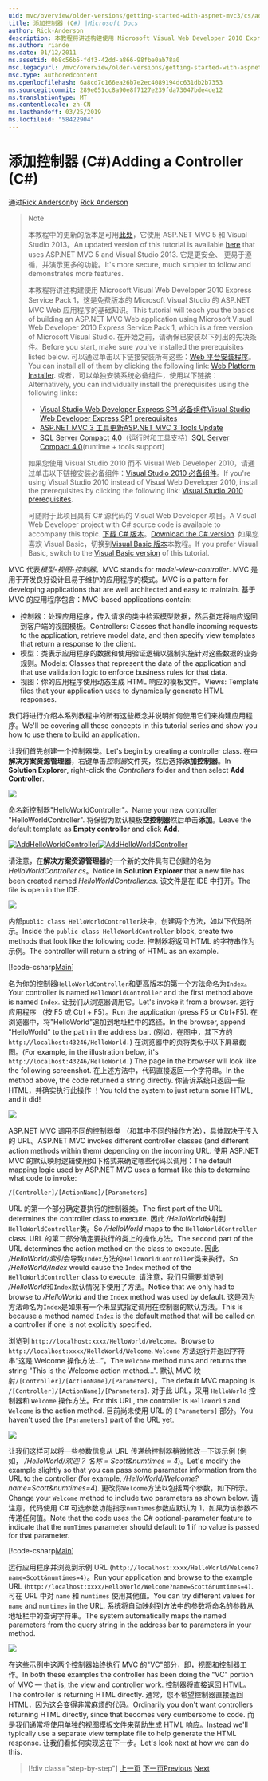 ```yaml
---
uid: mvc/overview/older-versions/getting-started-with-aspnet-mvc3/cs/adding-a-controller
title: 添加控制器 (C#) |Microsoft Docs
author: Rick-Anderson
description: 本教程将讲述构建使用 Microsoft Visual Web Developer 2010 Express Service Pack 1，哪些 i 的 ASP.NET MVC Web 应用程序的基础知识...
ms.author: riande
ms.date: 01/12/2011
ms.assetid: 0b8c56b5-fdf3-42dd-a866-98fbe0ab78a0
msc.legacyurl: /mvc/overview/older-versions/getting-started-with-aspnet-mvc3/cs/adding-a-controller
msc.type: authoredcontent
ms.openlocfilehash: 6a8cd7c166ea26b7e2ec4089194dc631db2b7353
ms.sourcegitcommit: 289e051cc8a90e8f7127e239fda73047bde4de12
ms.translationtype: MT
ms.contentlocale: zh-CN
ms.lasthandoff: 03/25/2019
ms.locfileid: "58422904"
---
```

<a name="adding-a-controller-c"></a><span data-ttu-id="c7607-103">添加控制器 (C#)</span><span class="sxs-lookup"><span data-stu-id="c7607-103">Adding a Controller (C#)</span></span>
====================
<span data-ttu-id="c7607-104">通过[Rick Anderson]((https://twitter.com/RickAndMSFT))</span><span class="sxs-lookup"><span data-stu-id="c7607-104">by [Rick Anderson]((https://twitter.com/RickAndMSFT))</span></span>

> > [!NOTE]
> > <span data-ttu-id="c7607-105">本教程中的更新的版本是可用[此处](../../../getting-started/introduction/getting-started.md)，它使用 ASP.NET MVC 5 和 Visual Studio 2013。</span><span class="sxs-lookup"><span data-stu-id="c7607-105">An updated version of this tutorial is available [here](../../../getting-started/introduction/getting-started.md) that uses ASP.NET MVC 5 and Visual Studio 2013.</span></span> <span data-ttu-id="c7607-106">它是更安全、 更易于遵循，并演示更多的功能。</span><span class="sxs-lookup"><span data-stu-id="c7607-106">It's more secure, much simpler to follow and demonstrates more features.</span></span>
> 
> 
> <span data-ttu-id="c7607-107">本教程将讲述构建使用 Microsoft Visual Web Developer 2010 Express Service Pack 1，这是免费版本的 Microsoft Visual Studio 的 ASP.NET MVC Web 应用程序的基础知识。</span><span class="sxs-lookup"><span data-stu-id="c7607-107">This tutorial will teach you the basics of building an ASP.NET MVC Web application using Microsoft Visual Web Developer 2010 Express Service Pack 1, which is a free version of Microsoft Visual Studio.</span></span> <span data-ttu-id="c7607-108">在开始之前，请确保已安装以下列出的先决条件。</span><span class="sxs-lookup"><span data-stu-id="c7607-108">Before you start, make sure you've installed the prerequisites listed below.</span></span> <span data-ttu-id="c7607-109">可以通过单击以下链接安装所有这些：[Web 平台安装程序](https://www.microsoft.com/web/gallery/install.aspx?appid=VWD2010SP1Pack)。</span><span class="sxs-lookup"><span data-stu-id="c7607-109">You can install all of them by clicking the following link: [Web Platform Installer](https://www.microsoft.com/web/gallery/install.aspx?appid=VWD2010SP1Pack).</span></span> <span data-ttu-id="c7607-110">或者，可以单独安装系统必备组件，使用以下链接：</span><span class="sxs-lookup"><span data-stu-id="c7607-110">Alternatively, you can individually install the prerequisites using the following links:</span></span>
> 
> - [<span data-ttu-id="c7607-111">Visual Studio Web Developer Express SP1 必备组件</span><span class="sxs-lookup"><span data-stu-id="c7607-111">Visual Studio Web Developer Express SP1 prerequisites</span></span>](https://www.microsoft.com/web/gallery/install.aspx?appid=VWD2010SP1Pack)
> - [<span data-ttu-id="c7607-112">ASP.NET MVC 3 工具更新</span><span class="sxs-lookup"><span data-stu-id="c7607-112">ASP.NET MVC 3 Tools Update</span></span>](https://www.microsoft.com/web/gallery/install.aspx?appsxml=&amp;appid=MVC3)
> - <span data-ttu-id="c7607-113">[SQL Server Compact 4.0](https://www.microsoft.com/web/gallery/install.aspx?appid=SQLCE;SQLCEVSTools_4_0)（运行时和工具支持）</span><span class="sxs-lookup"><span data-stu-id="c7607-113">[SQL Server Compact 4.0](https://www.microsoft.com/web/gallery/install.aspx?appid=SQLCE;SQLCEVSTools_4_0)(runtime + tools support)</span></span>
> 
> <span data-ttu-id="c7607-114">如果您使用 Visual Studio 2010 而不 Visual Web Developer 2010，请通过单击以下链接安装必备组件：[Visual Studio 2010 必备组件](https://www.microsoft.com/web/gallery/install.aspx?appsxml=&amp;appid=VS2010SP1Pack)。</span><span class="sxs-lookup"><span data-stu-id="c7607-114">If you're using Visual Studio 2010 instead of Visual Web Developer 2010, install the prerequisites by clicking the following link: [Visual Studio 2010 prerequisites](https://www.microsoft.com/web/gallery/install.aspx?appsxml=&amp;appid=VS2010SP1Pack).</span></span>
> 
> <span data-ttu-id="c7607-115">可随附于此项目具有 C# 源代码的 Visual Web Developer 项目。</span><span class="sxs-lookup"><span data-stu-id="c7607-115">A Visual Web Developer project with C# source code is available to accompany this topic.</span></span> <span data-ttu-id="c7607-116">[下载 C# 版本](https://code.msdn.microsoft.com/Introduction-to-MVC-3-10d1b098)。</span><span class="sxs-lookup"><span data-stu-id="c7607-116">[Download the C# version](https://code.msdn.microsoft.com/Introduction-to-MVC-3-10d1b098).</span></span> <span data-ttu-id="c7607-117">如果您喜欢 Visual Basic，切换到[Visual Basic 版本](../vb/intro-to-aspnet-mvc-3.md)本教程。</span><span class="sxs-lookup"><span data-stu-id="c7607-117">If you prefer Visual Basic, switch to the [Visual Basic version](../vb/intro-to-aspnet-mvc-3.md) of this tutorial.</span></span>


<span data-ttu-id="c7607-118">MVC 代表*模型-视图-控制器*。</span><span class="sxs-lookup"><span data-stu-id="c7607-118">MVC stands for *model-view-controller*.</span></span> <span data-ttu-id="c7607-119">MVC 是用于开发良好设计且易于维护的应用程序的模式。</span><span class="sxs-lookup"><span data-stu-id="c7607-119">MVC is a pattern for developing applications that are well architected and easy to maintain.</span></span> <span data-ttu-id="c7607-120">基于 MVC 的应用程序包含：</span><span class="sxs-lookup"><span data-stu-id="c7607-120">MVC-based applications contain:</span></span>

- <span data-ttu-id="c7607-121">控制器：处理应用程序，传入请求的类中检索模型数据，然后指定将响应返回到客户端的视图模板。</span><span class="sxs-lookup"><span data-stu-id="c7607-121">Controllers: Classes that handle incoming requests to the application, retrieve model data, and then specify view templates that return a response to the client.</span></span>
- <span data-ttu-id="c7607-122">模型：类表示应用程序的数据和使用验证逻辑以强制实施针对这些数据的业务规则。</span><span class="sxs-lookup"><span data-stu-id="c7607-122">Models: Classes that represent the data of the application and that use validation logic to enforce business rules for that data.</span></span>
- <span data-ttu-id="c7607-123">视图：你的应用程序使用动态生成 HTML 响应的模板文件。</span><span class="sxs-lookup"><span data-stu-id="c7607-123">Views: Template files that your application uses to dynamically generate HTML responses.</span></span>

<span data-ttu-id="c7607-124">我们将进行介绍本系列教程中的所有这些概念并说明如何使用它们来构建应用程序。</span><span class="sxs-lookup"><span data-stu-id="c7607-124">We'll be covering all these concepts in this tutorial series and show you how to use them to build an application.</span></span>

<span data-ttu-id="c7607-125">让我们首先创建一个控制器类。</span><span class="sxs-lookup"><span data-stu-id="c7607-125">Let's begin by creating a controller class.</span></span> <span data-ttu-id="c7607-126">在中**解决方案资源管理器**，右键单击*控制器*文件夹，然后选择**添加控制器**。</span><span class="sxs-lookup"><span data-stu-id="c7607-126">In **Solution Explorer**, right-click the *Controllers* folder and then select **Add Controller**.</span></span>

[![](adding-a-controller/_static/image2.png)](adding-a-controller/_static/image1.png)

<span data-ttu-id="c7607-127">命名新控制器"HelloWorldController"。</span><span class="sxs-lookup"><span data-stu-id="c7607-127">Name your new controller "HelloWorldController".</span></span> <span data-ttu-id="c7607-128">将保留为默认模板**空控制器**然后单击**添加**。</span><span class="sxs-lookup"><span data-stu-id="c7607-128">Leave the default template as **Empty controller** and click **Add**.</span></span>

<span data-ttu-id="c7607-129">[![AddHelloWorldController](adding-a-controller/_static/image4.png)](adding-a-controller/_static/image3.png)</span><span class="sxs-lookup"><span data-stu-id="c7607-129">[![AddHelloWorldController](adding-a-controller/_static/image4.png)](adding-a-controller/_static/image3.png)</span></span>

<span data-ttu-id="c7607-130">请注意，在**解决方案资源管理器**的一个新的文件具有已创建的名为*HelloWorldController.cs*。</span><span class="sxs-lookup"><span data-stu-id="c7607-130">Notice in **Solution Explorer** that a new file has been created named *HelloWorldController.cs*.</span></span> <span data-ttu-id="c7607-131">该文件是在 IDE 中打开。</span><span class="sxs-lookup"><span data-stu-id="c7607-131">The file is open in the IDE.</span></span>

![](adding-a-controller/_static/image5.png)

<span data-ttu-id="c7607-132">内部`public class HelloWorldController`块中，创建两个方法，如以下代码所示。</span><span class="sxs-lookup"><span data-stu-id="c7607-132">Inside the `public class HelloWorldController` block, create two methods that look like the following code.</span></span> <span data-ttu-id="c7607-133">控制器将返回 HTML 的字符串作为示例。</span><span class="sxs-lookup"><span data-stu-id="c7607-133">The controller will return a string of HTML as an example.</span></span>

[!code-csharp[Main](adding-a-controller/samples/sample1.cs)]

<span data-ttu-id="c7607-134">名为你的控制器`HelloWorldController`和更高版本的第一个方法命名为`Index`。</span><span class="sxs-lookup"><span data-stu-id="c7607-134">Your controller is named `HelloWorldController` and the first method above is named `Index`.</span></span> <span data-ttu-id="c7607-135">让我们从浏览器调用它。</span><span class="sxs-lookup"><span data-stu-id="c7607-135">Let's invoke it from a browser.</span></span> <span data-ttu-id="c7607-136">运行应用程序 （按 F5 或 Ctrl + F5）。</span><span class="sxs-lookup"><span data-stu-id="c7607-136">Run the application (press F5 or Ctrl+F5).</span></span> <span data-ttu-id="c7607-137">在浏览器中，将"HelloWorld"追加到地址栏中的路径。</span><span class="sxs-lookup"><span data-stu-id="c7607-137">In the browser, append "HelloWorld" to the path in the address bar.</span></span> <span data-ttu-id="c7607-138">(例如，在图中，其下方的`http://localhost:43246/HelloWorld.`) 在浏览器中的页将类似于以下屏幕截图。</span><span class="sxs-lookup"><span data-stu-id="c7607-138">(For example, in the illustration below, it's `http://localhost:43246/HelloWorld.`) The page in the browser will look like the following screenshot.</span></span> <span data-ttu-id="c7607-139">在上述方法中，代码直接返回一个字符串。</span><span class="sxs-lookup"><span data-stu-id="c7607-139">In the method above, the code returned a string directly.</span></span> <span data-ttu-id="c7607-140">你告诉系统只返回一些 HTML，并确实执行此操作 ！</span><span class="sxs-lookup"><span data-stu-id="c7607-140">You told the system to just return some HTML, and it did!</span></span>

![](adding-a-controller/_static/image6.png)

<span data-ttu-id="c7607-141">ASP.NET MVC 调用不同的控制器类 （和其中不同的操作方法），具体取决于传入的 URL。</span><span class="sxs-lookup"><span data-stu-id="c7607-141">ASP.NET MVC invokes different controller classes (and different action methods within them) depending on the incoming URL.</span></span> <span data-ttu-id="c7607-142">使用 ASP.NET MVC 的默认映射逻辑使用如下格式来确定哪些代码以调用：</span><span class="sxs-lookup"><span data-stu-id="c7607-142">The default mapping logic used by ASP.NET MVC uses a format like this to determine what code to invoke:</span></span>

`/[Controller]/[ActionName]/[Parameters]`

<span data-ttu-id="c7607-143">URL 的第一个部分确定要执行的控制器类。</span><span class="sxs-lookup"><span data-stu-id="c7607-143">The first part of the URL determines the controller class to execute.</span></span> <span data-ttu-id="c7607-144">因此 */HelloWorld*映射到`HelloWorldController`类。</span><span class="sxs-lookup"><span data-stu-id="c7607-144">So */HelloWorld* maps to the `HelloWorldController` class.</span></span> <span data-ttu-id="c7607-145">URL 的第二部分确定要执行的类上的操作方法。</span><span class="sxs-lookup"><span data-stu-id="c7607-145">The second part of the URL determines the action method on the class to execute.</span></span> <span data-ttu-id="c7607-146">因此 */HelloWorld/索引*会导致`Index`方法的`HelloWorldController`类来执行。</span><span class="sxs-lookup"><span data-stu-id="c7607-146">So */HelloWorld/Index* would cause the `Index` method of the `HelloWorldController` class to execute.</span></span> <span data-ttu-id="c7607-147">请注意，我们只需要浏览到 */HelloWorld*和`Index`默认情况下使用了方法。</span><span class="sxs-lookup"><span data-stu-id="c7607-147">Notice that we only had to browse to */HelloWorld* and the `Index` method was used by default.</span></span> <span data-ttu-id="c7607-148">这是因为方法命名为`Index`是如果有一个未显式指定调用在控制器的默认方法。</span><span class="sxs-lookup"><span data-stu-id="c7607-148">This is because a method named `Index` is the default method that will be called on a controller if one is not explicitly specified.</span></span>

<span data-ttu-id="c7607-149">浏览到 `http://localhost:xxxx/HelloWorld/Welcome`。</span><span class="sxs-lookup"><span data-stu-id="c7607-149">Browse to `http://localhost:xxxx/HelloWorld/Welcome`.</span></span> <span data-ttu-id="c7607-150">`Welcome` 方法运行并返回字符串“这是 Welcome 操作方法...”。</span><span class="sxs-lookup"><span data-stu-id="c7607-150">The `Welcome` method runs and returns the string "This is the Welcome action method...".</span></span> <span data-ttu-id="c7607-151">默认 MVC 映射`/[Controller]/[ActionName]/[Parameters]`。</span><span class="sxs-lookup"><span data-stu-id="c7607-151">The default MVC mapping is `/[Controller]/[ActionName]/[Parameters]`.</span></span> <span data-ttu-id="c7607-152">对于此 URL，采用 `HelloWorld` 控制器和 `Welcome` 操作方法。</span><span class="sxs-lookup"><span data-stu-id="c7607-152">For this URL, the controller is `HelloWorld` and `Welcome` is the action method.</span></span> <span data-ttu-id="c7607-153">目前尚未使用 URL 的 `[Parameters]` 部分。</span><span class="sxs-lookup"><span data-stu-id="c7607-153">You haven't used the `[Parameters]` part of the URL yet.</span></span>

![](adding-a-controller/_static/image7.png)

<span data-ttu-id="c7607-154">让我们这样可以将一些参数信息从 URL 传递给控制器稍微修改一下该示例 (例如， */HelloWorld/欢迎？ 名称 = Scott&amp;numtimes = 4*)。</span><span class="sxs-lookup"><span data-stu-id="c7607-154">Let's modify the example slightly so that you can pass some parameter information from the URL to the controller (for example, */HelloWorld/Welcome?name=Scott&amp;numtimes=4*).</span></span> <span data-ttu-id="c7607-155">更改你`Welcome`方法以包括两个参数，如下所示。</span><span class="sxs-lookup"><span data-stu-id="c7607-155">Change your `Welcome` method to include two parameters as shown below.</span></span> <span data-ttu-id="c7607-156">请注意，代码使用 C# 可选参数功能指示`numTimes`参数应默认为 1，如果为该参数不传递任何值。</span><span class="sxs-lookup"><span data-stu-id="c7607-156">Note that the code uses the C# optional-parameter feature to indicate that the `numTimes` parameter should default to 1 if no value is passed for that parameter.</span></span>

[!code-csharp[Main](adding-a-controller/samples/sample2.cs)]

<span data-ttu-id="c7607-157">运行应用程序并浏览到示例 URL (`http://localhost:xxxx/HelloWorld/Welcome?name=Scott&numtimes=4)`。</span><span class="sxs-lookup"><span data-stu-id="c7607-157">Run your application and browse to the example URL (`http://localhost:xxxx/HelloWorld/Welcome?name=Scott&numtimes=4)`.</span></span> <span data-ttu-id="c7607-158">可在 URL 中对 `name` 和 `numtimes` 使用其他值。</span><span class="sxs-lookup"><span data-stu-id="c7607-158">You can try different values for `name` and `numtimes` in the URL.</span></span> <span data-ttu-id="c7607-159">系统将自动映射到方法中的参数将命名的参数从地址栏中的查询字符串。</span><span class="sxs-lookup"><span data-stu-id="c7607-159">The system automatically maps the named parameters from the query string in the address bar to parameters in your method.</span></span>

![](adding-a-controller/_static/image8.png)

<span data-ttu-id="c7607-160">在这些示例中这两个控制器始终执行 MVC 的"VC"部分，即，视图和控制器工作。</span><span class="sxs-lookup"><span data-stu-id="c7607-160">In both these examples the controller has been doing the "VC" portion of MVC — that is, the view and controller work.</span></span> <span data-ttu-id="c7607-161">控制器将直接返回 HTML。</span><span class="sxs-lookup"><span data-stu-id="c7607-161">The controller is returning HTML directly.</span></span> <span data-ttu-id="c7607-162">通常，您不希望控制器直接返回 HTML，因为这会变得非常麻烦的代码。</span><span class="sxs-lookup"><span data-stu-id="c7607-162">Ordinarily you don't want controllers returning HTML directly, since that becomes very cumbersome to code.</span></span> <span data-ttu-id="c7607-163">而是我们通常将使用单独的视图模板文件来帮助生成 HTML 响应。</span><span class="sxs-lookup"><span data-stu-id="c7607-163">Instead we'll typically use a separate view template file to help generate the HTML response.</span></span> <span data-ttu-id="c7607-164">让我们看如何实现这在下一步。</span><span class="sxs-lookup"><span data-stu-id="c7607-164">Let's look next at how we can do this.</span></span>

> [!div class="step-by-step"]
> <span data-ttu-id="c7607-165">[上一页](intro-to-aspnet-mvc-3.md)
> [下一页](adding-a-view.md)</span><span class="sxs-lookup"><span data-stu-id="c7607-165">[Previous](intro-to-aspnet-mvc-3.md)
[Next](adding-a-view.md)</span></span>
